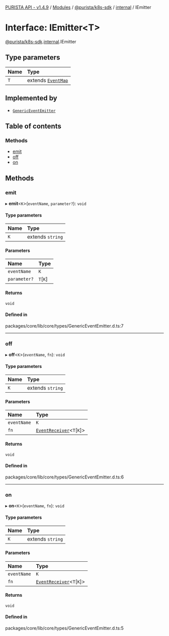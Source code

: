 [PURISTA API - v1.4.9](../README.md) / [Modules](../modules.md) / [@purista/k8s-sdk](../modules/purista_k8s_sdk.md) / [internal](../modules/purista_k8s_sdk.internal.md) / IEmitter

# Interface: IEmitter<T\>

[@purista/k8s-sdk](../modules/purista_k8s_sdk.md).[internal](../modules/purista_k8s_sdk.internal.md).IEmitter

## Type parameters

| Name | Type |
| :------ | :------ |
| `T` | extends [`EventMap`](../modules/purista_k8s_sdk.internal.md#eventmap) |

## Implemented by

- [`GenericEventEmitter`](../classes/purista_k8s_sdk.internal.GenericEventEmitter.md)

## Table of contents

### Methods

- [emit](purista_k8s_sdk.internal.IEmitter.md#emit)
- [off](purista_k8s_sdk.internal.IEmitter.md#off)
- [on](purista_k8s_sdk.internal.IEmitter.md#on)

## Methods

### emit

▸ **emit**<`K`\>(`eventName`, `parameter?`): `void`

#### Type parameters

| Name | Type |
| :------ | :------ |
| `K` | extends `string` |

#### Parameters

| Name | Type |
| :------ | :------ |
| `eventName` | `K` |
| `parameter?` | `T`[`K`] |

#### Returns

`void`

#### Defined in

packages/core/lib/core/types/GenericEventEmitter.d.ts:7

___

### off

▸ **off**<`K`\>(`eventName`, `fn`): `void`

#### Type parameters

| Name | Type |
| :------ | :------ |
| `K` | extends `string` |

#### Parameters

| Name | Type |
| :------ | :------ |
| `eventName` | `K` |
| `fn` | [`EventReceiver`](../modules/purista_k8s_sdk.internal.md#eventreceiver)<`T`[`K`]\> |

#### Returns

`void`

#### Defined in

packages/core/lib/core/types/GenericEventEmitter.d.ts:6

___

### on

▸ **on**<`K`\>(`eventName`, `fn`): `void`

#### Type parameters

| Name | Type |
| :------ | :------ |
| `K` | extends `string` |

#### Parameters

| Name | Type |
| :------ | :------ |
| `eventName` | `K` |
| `fn` | [`EventReceiver`](../modules/purista_k8s_sdk.internal.md#eventreceiver)<`T`[`K`]\> |

#### Returns

`void`

#### Defined in

packages/core/lib/core/types/GenericEventEmitter.d.ts:5
